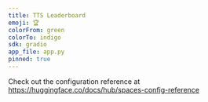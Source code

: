 ```yaml
---
title: TTS Leaderboard
emoji: 🏆
colorFrom: green
colorTo: indigo
sdk: gradio
app_file: app.py
pinned: true
---
```


Check out the configuration reference at https://huggingface.co/docs/hub/spaces-config-reference